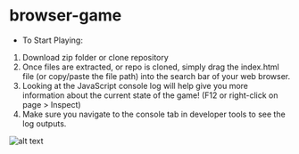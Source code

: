 # browser-game

- To Start Playing:

1) Download zip folder or clone repository
2) Once files are extracted, or repo is cloned, simply drag the index.html file (or copy/paste the file path) into the search bar of your web browser. 
3) Looking at the JavaScript console log will help give you more information about the current state of the game! (F12 or right-click on page > Inspect) 
4) Make sure you navigate to the console tab in developer tools to see the log outputs.


![alt text](https://content.screencast.com/users/EthanMalenchek/folders/Default/media/2086dbc4-5197-4035-91fa-729095fe5c69/gameengine.JPG)
